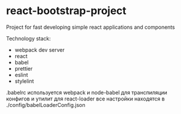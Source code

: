 # react-bootstrap-project

Project for fast developing simple react applications and components

Technology stack:
- webpack dev server
- react
- babel
- prettier
- eslint
- stylelint

.babelrc используется webpack и node-babel для транспиляции конфигов и утилит
для react-loader все настройки находятся в ./config/babelLoaderConfig.json